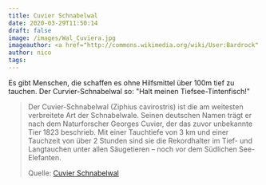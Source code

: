```yaml
---
title: Cuvier Schnabelwal
date: 2020-03-29T11:50:14
draft: false
image: /images/Wal_Cuviera.jpg
imageauthor: <a href="http://commons.wikimedia.org/wiki/User:Bardrock" title="User:Bardrock">Bardrock</a>
author: nico
tags: 
---
```


Es gibt Menschen, die schaffen es ohne Hilfsmittel über 100m tief zu tauchen. Der Curvier-Schnabelwal so: "Halt meinen Tiefsee-Tintenfisch!"

> Der Cuvier-Schnabelwal (Ziphius cavirostris) ist die am weitesten verbreitete
> Art der Schnabelwale. Seinen deutschen Namen trägt er nach dem Naturforscher
> Georges Cuvier, der das zuvor unbekannte Tier 1823 beschrieb. Mit einer
> Tauchtiefe von 3 km und einer Tauchzeit von über 2 Stunden sind sie die
> Rekordhalter im Tief- und Langtauchen unter allen Säugetieren – noch vor dem
> Südlichen See-Elefanten.
>
> Quelle: [Cuvier Schnabelwal](https://de.wikipedia.org/wiki/Cuvier-Schnabelwal)
